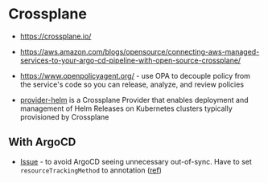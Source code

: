 # Crossplane

* <https://crossplane.io/>
* <https://aws.amazon.com/blogs/opensource/connecting-aws-managed-services-to-your-argo-cd-pipeline-with-open-source-crossplane/>
* <https://www.openpolicyagent.org/> - use OPA to decouple policy from the service's code so you can release, analyze, and review policies

* [provider-helm](https://github.com/crossplane-contrib/provider-helm/) is a Crossplane Provider that enables deployment and management of Helm Releases on Kubernetes clusters typically provisioned by Crossplane

## With ArgoCD

* [Issue](https://github.com/argoproj/argo-cd/issues/8683#issuecomment-1059477956) - to avoid ArgoCD seeing unnecessary out-of-sync. Have to set `resourceTrackingMethod` to annotation ([ref](https://argo-cd.readthedocs.io/en/latest/user-guide/resource_tracking/)) 